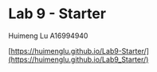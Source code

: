 # Lab 9 - Starter

Huimeng Lu A16994940

[https://huimenglu.github.io/Lab9-Starter/](https://huimenglu.github.io/Lab9_Starter/)
